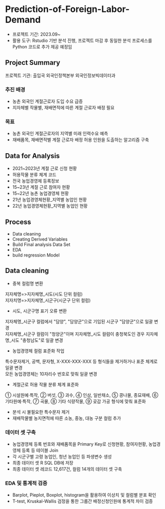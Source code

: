 # Prediction-of-Foreign-Labor-Demand
- 프로젝트 기간: 2023.09~
- 활용 도구: Rstudio 기반 분석 진행, 프로젝트 마감 후 동일한 분석 프로세스를 Python 코드로 추가 제공 예정임
## Project Summary

프로젝트 기관: 출입국 외국인정책본부 외국인정보빅데이터과

### 추진 배경

- 농촌 외국인 계절근로자 도입 수요 급증
- 지자체별 작물별, 재배면적에 따른 계절 근로자 배정 필요

### 목표

- 농촌 외국인 계절근로자의 지역별 미래 인력수요 예측
- 재배품목, 재배면적별 계절 근로자 배정 허용 인원을 도출하는 알고리즘 구축
 
## Data for Analysis

- 2021~2023년 계절 근로 신청 현황
- 허용작물 분류 체계 코드
- 전국 농업경영체 등록정보
- 15~23년 계절 근로 참여자 현황
- 15~22년 농촌 농업경영체 현황
- 21년 농업경영체현황_지역별 농업인 현황
- 22년 농업경영체현황_지역별 농업인 현황

## Process

- Data cleaning
- Creating Derived Variables
- Build Final analysis Data Set
- EDA
- build regression Model

## Data cleaning

- 중복 컬럼명 변환

지자체명=>지자체명_시도(시도 단위 컬럼)  
지자치명=>지자체명_시군구(시군구 단위 컬럼)  
  
- 시도, 시군구명 표기 오류 변환

지자체명_시군구 컬럼에서 "담양", "담양군"으로 기입된 시군구 "담양군"으로 일괄 변경  
지자체명_시군구 컬럼이 "청양군"이며 지자체명_시도 컬럼이 충청북도인 경우 지자체명_시도 "충청남도"로 일괄 변경  

- 농업경영체 컬럼 표준화 작업

특수문자제거, 공백, 문자형, X-XXX-XXX-XXX 등 형식들을 제거하거나 표준 체계로 일괄 변경  
모든 농업경영체는 10자리수 번호로 맞춰 일괄 변경  

- 계절근로 허용 작물 분류 체계 표준화

① 시설원예·특작, ② 버섯, ③ 과수, ④ 인삼, 일반채소, ⑤ 콩나물, 종묘재배, ⑥ 기타원예·특작, ⑦ 곡물, ⑧ 기타 식량작물, ⑨ 곶감 가공 형식에 맞춰 표준화  

- 분석 시 불필요한 특수문자 제거
- 재배작물별 농지면적에 따른 소농, 중농, 대농 구분 컬럼 추가




### 데이터 셋 구축

- 농업경영체 등록 번호와 재배품목을 Primary Key로 신청현황, 참여자현황, 농업경영체 등록 등 테이블 Join 
- 각 시군구별 고령 농업인, 청년 농업인 등 파생변수 생성
- 최종 데이터 셋 R SQL DB에 저장
- 최종 데이터 셋 레코드 12,617건, 컬럼 14개의 데이터 셋 구축

### EDA 및 통계적 검증

- Barplot, Pieplot, Boxplot, histogram을 활용하여 이상치 및 컬럼별 분포 확인
- T-test, Kruskal-Wallis 검정을 통한 그룹간 배정신청인원에 통계적 차이 검증

